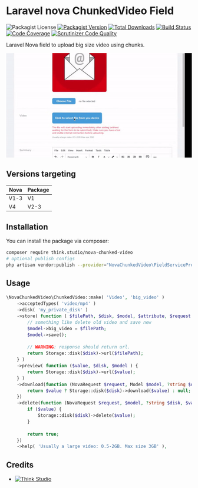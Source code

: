 # Laravel nova ChunkedVideo Field

![Packagist License](https://img.shields.io/packagist/l/think.studio/nova-chunked-video?color=%234dc71f)
[![Packagist Version](https://img.shields.io/packagist/v/think.studio/nova-chunked-video)](https://packagist.org/packages/think.studio/nova-chunked-video)
[![Total Downloads](https://img.shields.io/packagist/dt/think.studio/nova-chunked-video)](https://packagist.org/packages/think.studio/nova-chunked-video)
[![Build Status](https://scrutinizer-ci.com/g/dev-think-one/nova-chunked-video/badges/build.png?b=main)](https://scrutinizer-ci.com/g/dev-think-one/nova-chunked-video/build-status/main)
[![Code Coverage](https://scrutinizer-ci.com/g/dev-think-one/nova-chunked-video/badges/coverage.png?b=main)](https://scrutinizer-ci.com/g/dev-think-one/nova-chunked-video/?branch=main)
[![Scrutinizer Code Quality](https://scrutinizer-ci.com/g/dev-think-one/nova-chunked-video/badges/quality-score.png?b=main)](https://scrutinizer-ci.com/g/dev-think-one/nova-chunked-video/?branch=main)

Laravel Nova field to upload big size video using chunks.

![](doc/assets/video-upload-example.gif)

## Versions targeting

| Nova | Package |
|------|---------|
| V1-3 | V1      |
| V4   | V2-3    |


## Installation

You can install the package via composer:

```bash
composer require think.studio/nova-chunked-video
# optional publish configs
php artisan vendor:publish --provider="NovaChunkedVideo\FieldServiceProvider" --tag="config"
```

## Usage

```php
\NovaChunkedVideo\ChunkedVideo::make( 'Video', 'big_video' )
    ->acceptedTypes( 'video/mp4' )
    ->disk( 'my_private_disk' )
    ->store( function ( $filePath, $disk, $model, $attribute, $request ) {
        // something like delete old video and save new
        $model->big_video = $filePath;
        $model->save();
        
        // WARNING: response should return url.
        return Storage::disk($disk)->url($filePath);
    } )
    ->preview( function ($value, $disk, $model ) {
        return Storage::disk($disk)->url($value);
    } )
    ->download(function (NovaRequest $request, Model $model, ?string $disk, $value) {
        return $value ? Storage::disk($disk)->download($value) : null;
    })
    ->delete(function (NovaRequest $request, $model, ?string $disk, $value) {
        if ($value) {
            Storage::disk($disk)->delete($value);
        }
    
        return true;
    })
    ->help( 'Usually a large video: 0.5-2GB. Max size 3GB' ),
```

## Credits

- [![Think Studio](https://yaroslawww.github.io/images/sponsors/packages/logo-think-studio.png)](https://think.studio/)

